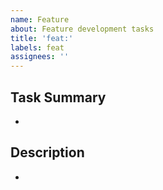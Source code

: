 ```yaml
---
name: Feature
about: Feature development tasks
title: 'feat:'
labels: feat
assignees: ''
---
```


## Task Summary

-

## Description

-
